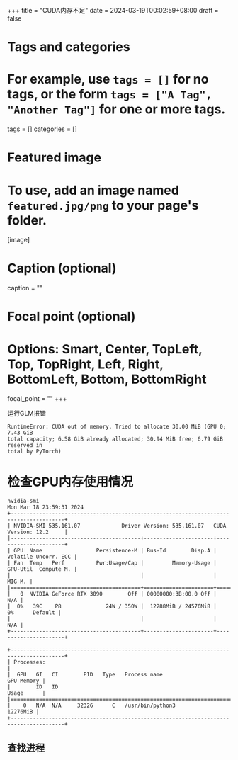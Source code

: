 +++
title = "CUDA内存不足"
date = 2024-03-19T00:02:59+08:00
draft = false

# Tags and categories
# For example, use `tags = []` for no tags, or the form `tags = ["A Tag", "Another Tag"]` for one or more tags.
tags = []
categories = []

# Featured image
# To use, add an image named `featured.jpg/png` to your page's folder. 
[image]
  # Caption (optional)
  caption = ""

  # Focal point (optional)
  # Options: Smart, Center, TopLeft, Top, TopRight, Left, Right, BottomLeft, Bottom, BottomRight
  focal_point = ""
+++


运行GLM报错

```
RuntimeError: CUDA out of memory. Tried to allocate 30.00 MiB (GPU 0; 7.43 GiB
total capacity; 6.58 GiB already allocated; 30.94 MiB free; 6.79 GiB reserved in 
total by PyTorch)
```

# 检查GPU内存使用情况

```
nvidia-smi
Mon Mar 18 23:59:31 2024
+---------------------------------------------------------------------------------------+
| NVIDIA-SMI 535.161.07             Driver Version: 535.161.07   CUDA Version: 12.2     |
|-----------------------------------------+----------------------+----------------------+
| GPU  Name                 Persistence-M | Bus-Id        Disp.A | Volatile Uncorr. ECC |
| Fan  Temp   Perf          Pwr:Usage/Cap |         Memory-Usage | GPU-Util  Compute M. |
|                                         |                      |               MIG M. |
|=========================================+======================+======================|
|   0  NVIDIA GeForce RTX 3090        Off | 00000000:3B:00.0 Off |                  N/A |
|  0%   39C    P8              24W / 350W |  12288MiB / 24576MiB |      0%      Default |
|                                         |                      |                  N/A |
+-----------------------------------------+----------------------+----------------------+

+---------------------------------------------------------------------------------------+
| Processes:                                                                            |
|  GPU   GI   CI        PID   Type   Process name                            GPU Memory |
|        ID   ID                                                             Usage      |
|=======================================================================================|
|    0   N/A  N/A     32326      C   /usr/bin/python3                          12276MiB |
+---------------------------------------------------------------------------------------+

```

## 查找进程

